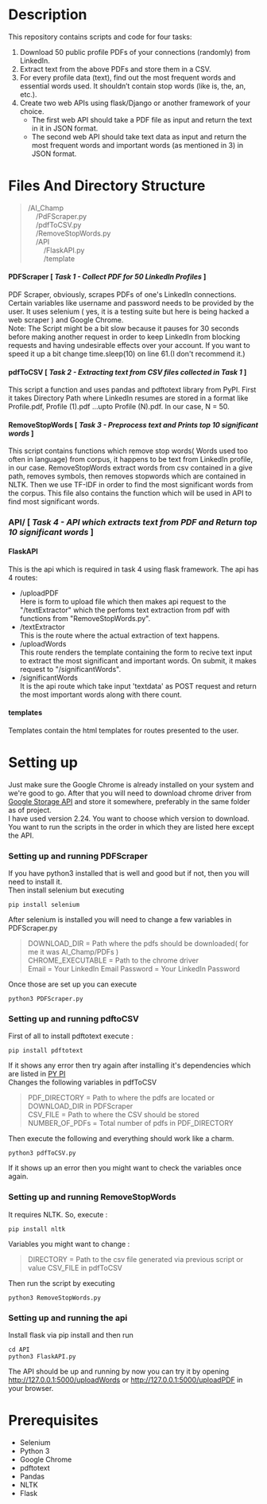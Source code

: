 # Description

This repository contains scripts and code for four tasks:  
1. Download 50 public profile PDFs of your connections (randomly) from LinkedIn.  
2. Extract text from the above PDFs and store them in a CSV.  
3. For every profile data (text), find out the most frequent words and essential words used. It
shouldn’t contain stop words (like is, the, an, etc.).  
4. Create two web APIs using flask/Django or another framework of your choice.
    * The first web API should take a PDF file as input and return the text in it in JSON
    format.  
    * The second web API should take text data as input and return the most frequent
    words and important words (as mentioned in 3) in JSON format.  

# Files And Directory Structure
>/AI_Champ  
&nbsp;&nbsp;&nbsp;&nbsp;/PdFScraper.py  
&nbsp;&nbsp;&nbsp;&nbsp;/pdfToCSV.py  
&nbsp;&nbsp;&nbsp;&nbsp;/RemoveStopWords.py  
&nbsp;&nbsp;&nbsp;&nbsp;/API  
&nbsp;&nbsp;&nbsp;&nbsp;&nbsp;&nbsp;&nbsp;&nbsp;/FlaskAPI.py  
&nbsp;&nbsp;&nbsp;&nbsp;&nbsp;&nbsp;&nbsp;&nbsp;/template

#### PDFScraper   [ _Task 1 - Collect PDF for 50 LinkedIn Profiles_ ] 
PDF Scraper, obviously, scrapes PDFs of one's LinkedIn connections. Certain variables like username and password needs to be provided by the user. It uses selenium ( yes, it is a testing suite but here is being hacked a web scraper ) and Google Chrome.  
Note: The Script might be a bit slow because it pauses for 30 seconds before making another request in order to keep LinkedIn from blocking requests and having undesirable effects over your account. If you want to speed it up a bit change time.sleep(10) on line 61.(I don't recommend it.)
#### pdfToCSV   [ _Task 2 - Extracting text from CSV files collected in Task 1_ ]
This script a function and uses pandas and pdftotext library from PyPI. First it takes Directory Path where LinkedIn resumes are stored in a format like Profile.pdf, Profile (1).pdf ...upto Profile (N).pdf. In our case, N = 50.  
#### RemoveStopWords   [ _Task 3 - Preprocess text and Prints top 10 significant words_ ]
This script contains functions which remove stop words( Words used too often in language) from corpus, it happens to be text from LinkedIn profile, in our case. RemoveStopWords extract words from csv contained in a give path, removes symbols, then removes stopwords which are contained in NLTK. 
Then we use TF-IDF in order to find the most significant words from the corpus. This file also contains the function which will be used in API to find most significant words.
### API/   [ _Task 4 - API which extracts text from PDF and Return top 10 significant words_ ]
#### FlaskAPI
This is the api which is required in task 4 using flask framework. The api has 4 routes:  
 * /uploadPDF  
    Here is form to upload file which then makes api request to the "/textExtractor" which the perfoms text extraction from pdf with functions from "RemoveStopWords.py".
 * /textExtractor  
    This is the route where the actual extraction of text happens.
 * /uploadWords  
    This route renders the template containing the form to recive text input to extract the most significant and important words. On submit, it makes request to "/significantWords".
 * /significantWords  
    It is the api route which take input 'textdata' as POST request and return the most important words along with there count.
#### templates 
Templates contain the html templates for routes presented to the user.

# Setting up
Just make sure the Google Chrome is already installed on your system and we're good to go.
After that you will need to download chrome driver from [Google Storage API](https://chromedriver.storage.googleapis.com/index.html) and store it somewhere, preferably in the same folder as of project.  
I have used version 2.24. You want to choose which version to download.  
You want to run the scripts in the order in which they are listed here except the API.
### Setting up and running PDFScraper
If you have python3 installed that is well and good but if not, then you will need to install it.  
Then install selenium but executing
```
pip install selenium
```
After selenium is installed you will need to change a few variables in PDFScraper.py
>DOWNLOAD_DIR = Path where the pdfs should be downloaded( for me it was AI_Champ/PDFs )  
CHROME_EXECUTABLE = Path to the chrome driver  
Email = Your LinkedIn Email
Password = Your LinkedIn Password

Once those are set up you can execute
```
python3 PDFScraper.py
```
### Setting up and running pdftoCSV
First of all to install pdftotext execute :  
```
pip install pdftotext
```
If it shows any error then try again after installing it's dependencies which are listed in [PY PI](https://pypi.org/project/pdftotext/)  
Changes the following variables in pdfToCSV
>PDF_DIRECTORY = Path to where the pdfs are located or DOWNLOAD_DIR in PDFScraper  
CSV_FILE = Path to where the CSV should be stored  
NUMBER_OF_PDFs = Total number of pdfs in PDF_DIRECTORY  

Then execute the following and everything should work like a charm.
```
python3 pdfToCSV.py
```
If it shows up an error then you might want to check the variables once again.
### Setting up and running RemoveStopWords
It requires NLTK. So, execute :
```
pip install nltk
```
Variables you might want to change :  
>DIRECTORY = Path to the csv file generated via previous script or value CSV_FILE in pdfToCSV  

Then run the script by executing
```
python3 RemoveStopWords.py
```
### Setting up and running the api
Install flask via pip install and then run 
```
cd API
python3 FlaskAPI.py
```
The API should be up and running by now you can try it by opening http://127.0.0.1:5000/uploadWords or http://127.0.0.1:5000/uploadPDF in your browser.


# Prerequisites

* Selenium<br/>
* Python 3<br/>
* Google Chrome<br/>
* pdftotext<br/>
* Pandas<br/>
* NLTK<br/>
* Flask<br/>
 

